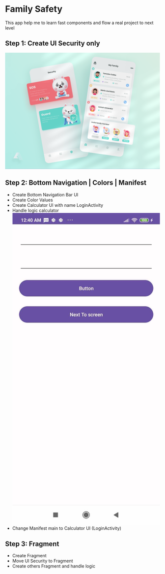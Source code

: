 # Family Safety
This app help me to learn fast components and flow a real project to next level
## Step 1: Create UI Security only
![ui.png](./documents/ui.png)
## Step 2: Bottom Navigation | Colors | Manifest
- Create Bottom Navigation Bar UI
- Create Color Values
- Create Calculator UI with name LoginActivity
- Handle logic calculator
![Alt Text](./documents/calculator_ui.jpg)
- Change Manifest main to Calculator UI (LoginActivity)
## Step 3: Fragment
- Create Fragment
- Move UI Security to Fragment
- Create others Fragment and handle logic
